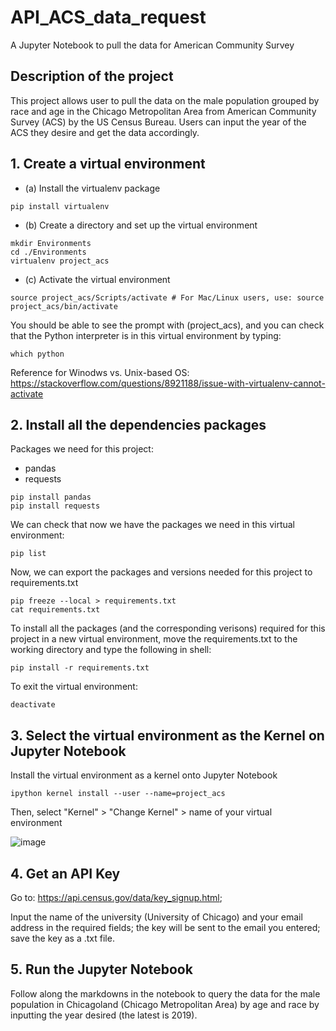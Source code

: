 # API_ACS_data_request
A Jupyter Notebook to pull the data for American Community Survey

## Description of the project
This project allows user to pull the data on the male population grouped by race and age in the Chicago Metropolitan Area from American Community Survey (ACS) by the US Census Bureau. Users can input the year of the ACS they desire and get the data accordingly.

## 1. Create a virtual environment

* (a) Install the virtualenv package
``` shell
pip install virtualenv
```

* (b) Create a directory and set up the virtual environment 
``` shell
mkdir Environments
cd ./Environments
virtualenv project_acs 
```

* (c) Activate the virtual environment
``` shell
source project_acs/Scripts/activate # For Mac/Linux users, use: source project_acs/bin/activate
```

You should be able to see the prompt with (project_acs), and you can check that the Python interpreter is in this virtual environment by typing:
``` shell
which python
```

Reference for Winodws vs. Unix-based OS:
https://stackoverflow.com/questions/8921188/issue-with-virtualenv-cannot-activate

## 2. Install all the dependencies packages

Packages we need for this project:
* pandas
* requests

``` shell
pip install pandas
pip install requests
```

We can check that now we have the packages we need in this virtual environment:
``` shell
pip list
```

Now, we can export the packages and versions needed for this project to requirements.txt
``` shell
pip freeze --local > requirements.txt
cat requirements.txt
```

To install all the packages (and the corresponding verisons) required for this project in a new virtual environment, move the requirements.txt to the working directory and type the following in shell:
``` shell
pip install -r requirements.txt
```

To exit the virtual environment:
``` shell
deactivate
```

## 3. Select the virtual environment as the Kernel on Jupyter Notebook

Install the virtual environment as a kernel onto Jupyter Notebook
``` shell
ipython kernel install --user --name=project_acs
```

Then, select "Kernel" > "Change Kernel" > name of your virtual environment 

![image](https://user-images.githubusercontent.com/64258575/174858711-ed6d2451-8019-46a3-9024-abea0b3169a4.png)


## 4. Get an API Key

Go to: https://api.census.gov/data/key_signup.html; 

Input the name of the university (University of Chicago) and your email address in the required fields; the key will be sent to the email you entered; save the key as a .txt file.


## 5. Run the Jupyter Notebook
Follow along the markdowns in the notebook to query the data for the male population in Chicagoland (Chicago Metropolitan Area) by age and race by inputting the year desired (the latest is 2019).
